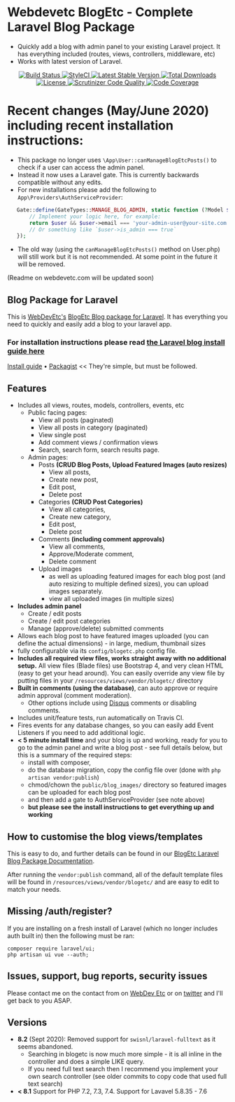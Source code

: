 
# Webdevetc BlogEtc - Complete Laravel Blog Package

 - Quickly add a blog with admin panel to your existing Laravel project. It has everything included (routes, views, controllers, middleware, etc)
 - Works with latest version of Laravel.

<p align="center">
  <a href="https://travis-ci.org/WebDevEtc/BlogEtc">
    <img src="https://travis-ci.org/WebDevEtc/BlogEtc.svg?branch=master" alt="Build Status">
  </a>

  <a href="https://github.styleci.io/repos/144829997">
    <img src="https://github.styleci.io/repos/144829997/shield?branch=master" alt="StyleCI">
  </a>

   <a href="https://packagist.org/packages/WebDevEtc/BlogEtc">
      <img src="https://poser.pugx.org/WebDevEtc/BlogEtc/v/stable.png" alt="Latest Stable Version">
  </a>

  <a href="https://packagist.org/packages/WebDevEtc/BlogEtc">
      <img src="https://poser.pugx.org/WebDevEtc/BlogEtc/downloads.png" alt="Total Downloads">
  </a>

  <a href="https://packagist.org/packages/WebDevEtc/BlogEtc">
    <img src="https://poser.pugx.org/WebDevEtc/BlogEtc/license.png" alt="License">
  </a>
  
  <a href="https://scrutinizer-ci.com/g/WebDevEtc/BlogEtc/?branch=master">
      <img src="https://scrutinizer-ci.com/g/WebDevEtc/BlogEtc/badges/quality-score.png?b=master" alt="Scrutinizer Code Quality" />
  </a>
  
  <a href="https://scrutinizer-ci.com/g/WebDevEtc/BlogEtc/?branch=master">
      <img src="https://scrutinizer-ci.com/g/WebDevEtc/BlogEtc/badges/coverage.png?b=master" alt="Code Coverage" />
  </a>
</p>

# Recent changes (May/June 2020) including recent installation instructions:

 - This package no longer uses `\App\User::canManageBlogEtcPosts()` to check if a user can access the admin panel. 
 - Instead it now uses a Laravel gate. This is currently backwards compatible without any edits. 
 - For new installations please add the following to `App\Providers\AuthServiceProvider`:
 
 ```php
    Gate::define(GateTypes::MANAGE_BLOG_ADMIN, static function (?Model $user) {
        // Implement your logic here, for example:
        return $user && $user->email === 'your-admin-user@your-site.com';
        // Or something like `$user->is_admin === true`
    });
```

 - The old way (using the `canManageBlogEtcPosts()` method on User.php) will still work but it is not recommended. At some point in the future it will be removed.
 
 (Readme on webdevetc.com will be updated soon)
                                                                                           
## Blog Package for Laravel                                                                                           

This is [WebDevEtc's](https://webdevetc.com/) [BlogEtc Blog package for Laravel](https://webdevetc.com/blogetc). It has everything you need to quickly and easily add a blog to your laravel app.

### For installation instructions please read [the Laravel blog install guide here](https://webdevetc.com/laravel/packages/blogetc-blog-system-for-your-laravel-app/help-documentation/laravel-blog-package-blogetc#install_guide)

[Install guide](https://webdevetc.com/laravel/packages/blogetc-blog-system-for-your-laravel-app/help-documentation/laravel-blog-package-blogetc#install_guide) • [Packagist](https://packagist.org/packages/webdevetc/blogetc) << They're simple, but must be followed.

## Features

- Includes all views, routes, models, controllers, events, etc
  - Public facing pages:
    - View all posts (paginated)
    - View all posts in category (paginated)
    - View single post
    - Add comment views / confirmation views
    - Search, search form, search results page.
  - Admin pages:
    - Posts **(CRUD Blog Posts, Upload Featured Images (auto resizes)**
      - View all posts,
      - Create new post,
      - Edit post,
      - Delete post
    - Categories **(CRUD Post Categories)**
      - View all categories,
      - Create new category,
      - Edit post,
      - Delete post
    - Comments **(including comment approvals)**
      - View all comments,
      - Approve/Moderate comment,
      - Delete comment
    - Upload images
      - as well as uploading featured images for each blog post (and auto resizing to multiple defined sizes), you can upload images separately.
      - view all uploaded images (in multiple sizes)
- **Includes admin panel**
  - Create / edit posts
  - Create / edit post categories
  - Manage (approve/delete) submitted comments
- Allows each blog post to have featured images uploaded (you can define the actual dimensions) - in large, medium, thumbnail sizes
- fully configurable via its `config/blogetc.php` config file.
- **Includes all required view files, works straight away with no additional setup.** All view files (Blade files) use Bootstrap 4, and very clean HTML (easy to get your head around). You can easily override any view file by putting files in your `/resources/views/vendor/blogetc/` directory
- **Built in comments (using the database)**, can auto approve or require admin approval (comment moderation).
  - Other options include using [Disqus](http://disqus.com/) comments or disabling comments.
- Includes unit/feature tests, run automatically on Travis CI.
- Fires events for any database changes, so you can easily add Event Listeners if you need to add additional logic.
- **< 5 minute install time** and your blog is up and working, ready for you to go to the admin panel and write a blog post - see full details below, but this is a summary of the required steps:
   - install with composer,
   - do the database migration, copy the config file over (done with `php artisan vendor:publish`)
   - chmod/chown the `public/blog_images/` directory so featured images can be uploaded for each blog post
   - and then add a gate to AuthServiceProvider (see note above)
   - __but please see the install instructions to get everything up and working__

## How to customise the blog views/templates

This is easy to do, and further details can be found in our  [BlogEtc Laravel Blog Package Documentation](https://webdevetc.com/laravel/packages/blogetc-blog-system-for-your-laravel-app/help-documentation/laravel-blog-package-blogetc#guide_to_views).

After running the `vendor:publish` command, all of the default template files will be found in `/resources/views/vendor/blogetc/` and are easy to edit to match your needs.

## Missing /auth/register?

If you are installing on a fresh install of Laravel (which no longer includes auth built in) then the following must be ran:
 
```
composer require laravel/ui;
php artisan ui vue --auth;
``` 

## Issues, support, bug reports, security issues

Please contact me on the contact from on [WebDev Etc](https://webdevetc.com/) or on [twitter](https://twitter.com/web_dev_etc/) and I'll get back to you ASAP.

## Versions

- **8.2** (Sept 2020): Removed support for `swisnl/laravel-fulltext` as it seems abandoned. 
  - Searching in blogetc is now much more simple - it is all inline in the controller and does a simple LIKE query. 
  - If you need full text search then I recommend you implement your own search controller (see older commits to copy code that used full text search)
- **< 8.1** Support for PHP 7.2, 7.3, 7.4. Support for Lavavel 5.8.35 - 7.6
